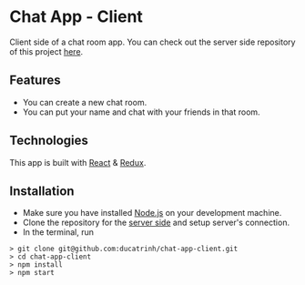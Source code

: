 # Chat App - Client

Client side of a chat room app. You can check out the server side repository of this project [here](https://github.com/ducatrinh/chat-app-server).

## Features

- You can create a new chat room.
- You can put your name and chat with your friends in that room.

## Technologies

This app is built with [React](https://reactjs.org) & [Redux](https://redux.js.org). 

## Installation

- Make sure you have installed [Node.js](https://nodejs.org/en/download/) on your development machine.
- Clone the repository for the [server side](https://github.com/ducatrinh/chat-app-server) and setup server's connection.
- In the terminal, run

```
> git clone git@github.com:ducatrinh/chat-app-client.git
> cd chat-app-client
> npm install
> npm start
```
